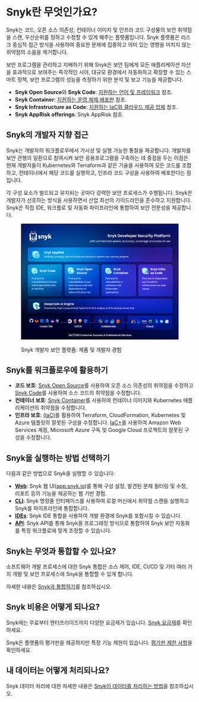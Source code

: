 # Snyk란 무엇인가요?

Snyk는 코드, 오픈 소스 의존성, 컨테이너 이미지 및 인프라 코드 구성물의 보안 취약점을 스캔, 우선순위를 정하고 수정할 수 있게 해주는 플랫폼입니다. Snyk 플랫폼은 리스크 중심적 접근 방식을 사용하여 중요한 문제에 집중하고 의미 있는 영향을 미치지 않는 취약점의 소음을 제거합니다.

보안 프로그램을 관리하고 지배하기 위해 Snyk은 보안 팀에게 모든 애플리케이션 자산을 효과적으로 보여주는 즉각적인 시야, 대규모 환경에서 자동화하고 확장할 수 있는 스마트 정책, 보안 프로그램의 성능을 측정하기 위한 분석 및 보고 기능을 제공합니다.

* **Snyk Open Source**와 **Snyk Code**: [지원하는 언어 및 프레임워크](supported-languages-package-managers-and-frameworks/) 참조.
* **Snyk Container**: [지원하는 운영 체제 배포판](scan-with-snyk/snyk-container/how-snyk-container-works/operating-system-distributions-supported-by-snyk-container.md) 참조.
* **Snyk Infrastructure as Code**: [지원하는 IaC와 클라우드 제공 업체](scan-with-snyk/snyk-iac/supported-iac-languages-cloud-providers-and-cloud-resources/) 참조.
* **Snyk AppRisk offerings**: Snyk AppRisk 참조.

## Snyk의 개발자 지향 접근

Snyk는 개발자의 워크플로우에서 가시성 및 실행 가능한 통찰을 제공합니다. 개발자를 보안 관행의 일환으로 참여시켜 보안 응용프로그램을 구축하는 데 중점을 두는 이점은 현재 개발자들이 Kubernetes와 Terraform과 같은 기술을 사용하여 모든 코드를 조합하고, 컨테이너에서 해당 코드를 실행하고, 인프라 코드 구성을 사용하여 배포한다는 점입니다.

각 구성 요소가 빌드되고 유지되는 곳마다 강력한 보안 프로세스가 수행됩니다. Snyk은 개발자가 선호하는 방식을 사용하면서 산업 최선의 가이드라인을 준수하고 지원합니다. Snyk은 직접 IDE, 워크플로 및 자동화 파이프라인에 통합하여 보안 전문성을 제공합니다.

<figure><img src=".gitbook/assets/image (565).png" alt="Snyk 개발자 보안 플랫폼: 제품 및 개발자 경험"><figcaption><p>Snyk 개발자 보안 플랫폼: 제품 및 개발자 경험</p></figcaption></figure>

## Snyk를 워크플로우에 활용하기

* **코드 보호**: [Snyk Open Source](https://docs.snyk.io/scan-using-snyk/snyk-open-source)를 사용하여 오픈 소스 의존성의 취약점을 수정하고 [Snyk Code](https://docs.snyk.io/scan-using-snyk/snyk-code)를 사용하여 소스 코드의 취약점을 수정합니다.
* **컨테이너 보호**: [Snyk Container](https://docs.snyk.io/scan-using-snyk/snyk-container)를 사용하여 컨테이너 이미지와 Kubernetes 애플리케이션의 취약점을 수정합니다.
* **인프라 보호**: [(IaC)](https://docs.snyk.io/scan-using-snyk/snyk-iac/scan-your-iac-source-code)를 활용하여 Terraform, CloudFormation, Kubernetes 및 Azure 템플릿의 잘못된 구성을 수정합니다. [IaC+](https://docs.snyk.io/scan-using-snyk/snyk-iac/iac+-code-to-cloud-capabilities)를 사용하여 Amazon Web Services 계정, Microsoft Azure 구독 및 Google Cloud 프로젝트의 잘못된 구성을 수정합니다.

## Snyk을 실행하는 방법 선택하기

다음과 같은 방법으로 Snyk을 실행할 수 있습니다:

* [**Web**](getting-started/snyk-web-ui.md): Snyk 웹 UI([app.snyk.io](https://app.snyk.io))를 통해 구성 설정, 발견된 문제 필터링 및 수정, 리포트 등의 기능을 제공하는 웹 기반 경험.
* [**CLI**](snyk-cli/): Snyk 명령줄 인터페이스를 사용하여 로컬 머신에서 취약점 스캔을 실행하고 Snyk를 파이프라인에 통합합니다.
* [**IDEs**](scm-ide-and-ci-cd-integrations/snyk-ide-plugins-and-extensions/): Snyk IDE 통합을 사용하여 개발 환경에 Snyk를 포함시킬 수 있습니다.
* [**API**](snyk-api/): Snyk API를 통해 Snyk을 프로그래밍 방식으로 통합하여 Snyk 보안 자동화를 특정 워크플로에 맞게 조정할 수 있습니다.

## Snyk는 무엇과 통합할 수 있나요?

소프트웨어 개발 프로세스에 대한 Snyk 통합은 소스 제어, IDE, CI/CD 및 기타 여러 가지 개발 및 보안 프로세스에 Snyk을 통합할 수 있게 합니다.

자세한 내용은 [Snyk과 통합하기](integrate-with-snyk/)를 참조하십시오.

## **Snyk 비용은 어떻게 되나요?**

Snyk에는 무료부터 엔터프라이즈까지 다양한 요금제가 있습니다. [Snyk 요금제](https://snyk.io/plans/)를 확인하세요.

Snyk은 플랫폼의 평가판을 제공하지만 특정 기능 제한이 있습니다. [평가판 제한 사항](https://docs.snyk.io/implement-snyk/enterprise-implementation-guide/trial-limitations/)을 확인하세요.

## 내 데이터는 어떻게 처리되나요?

Snyk 데이터 처리에 대한 자세한 내용은 [Snyk이 데이터를 처리하는 방법](working-with-snyk/how-snyk-handles-your-data.md)을 참조하십시오.
